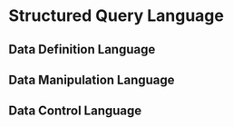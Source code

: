 # Structured Query Language


## Data Definition Language




## Data Manipulation Language




## Data Control Language



